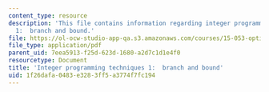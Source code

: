 ```yaml
---
content_type: resource
description: 'This file contains information regarding integer programming techniques
  1:  branch and bound.'
file: https://ol-ocw-studio-app-qa.s3.amazonaws.com/courses/15-053-optimization-methods-in-management-science-spring-2013/1f26dafa0483e3283ff5a3774f7fc194_MIT15_053S13_lec12.pdf
file_type: application/pdf
parent_uid: 7eea5913-f25d-623d-1680-a2d7c1d1e4f0
resourcetype: Document
title: 'Integer programming techniques 1:  branch and bound'
uid: 1f26dafa-0483-e328-3ff5-a3774f7fc194
---
```

